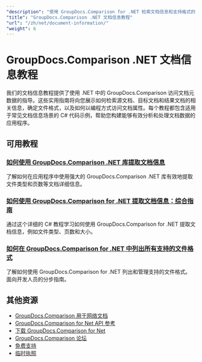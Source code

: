 ```yaml
---
"description": "使用 GroupDocs.Comparison for .NET 检索文档信息和支持格式的完整教程。"
"title": "GroupDocs.Comparison .NET 文档信息教程"
"url": "/zh/net/document-information/"
"weight": 6
---
```


# GroupDocs.Comparison .NET 文档信息教程

我们的文档信息教程提供了使用 .NET 中的 GroupDocs.Comparison 访问文档元数据的指导。这些实用指南将向您展示如何检索源文档、目标文档和结果文档的相关信息，确定文件格式，以及如何以编程方式访问文档属性。每个教程都包含适用于常见文档信息场景的 C# 代码示例，帮助您构建能够有效分析和处理文档数据的应用程序。

## 可用教程

### [如何使用 GroupDocs.Comparison .NET 库提取文档信息](./extract-info-groupdocs-comparison-dotnet/)
了解如何在应用程序中使用强大的 GroupDocs.Comparison .NET 库有效地提取文件类型和页数等文档详细信息。

### [如何使用 GroupDocs.Comparison for .NET 提取文档信息：综合指南](./extract-document-info-groupdocs-comparison-net/)
通过这个详细的 C# 教程学习如何使用 GroupDocs.Comparison for .NET 提取文档信息，例如文件类型、页数和大小。

### [如何在 GroupDocs.Comparison for .NET 中列出所有支持的文件格式](./mastering-groupdocs-comparison-list-supported-formats/)
了解如何使用 GroupDocs.Comparison for .NET 列出和管理支持的文件格式。面向开发人员的分步指南。

## 其他资源

- [GroupDocs.Comparison 用于网络文档](https://docs.groupdocs.com/comparison/net/)
- [GroupDocs.Comparison for Net API 参考](https://reference.groupdocs.com/comparison/net/)
- [下载 GroupDocs.Comparison for Net](https://releases.groupdocs.com/comparison/net/)
- [GroupDocs.Comparison 论坛](https://forum.groupdocs.com/c/comparison)
- [免费支持](https://forum.groupdocs.com/)
- [临时执照](https://purchase.groupdocs.com/temporary-license/)